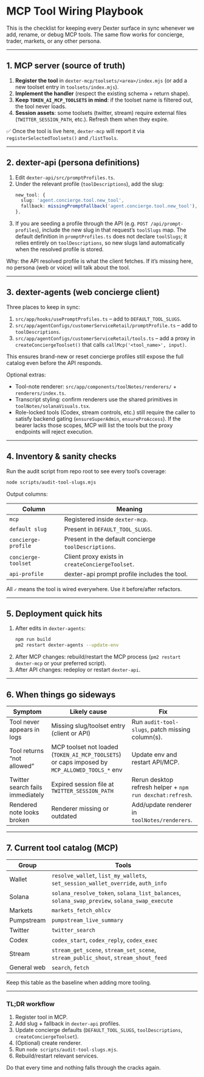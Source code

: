 # MCP Tool Wiring Playbook

This is the checklist for keeping every Dexter surface in sync whenever we add, rename, or debug MCP tools. The same flow works for concierge, trader, markets, or any other persona.

---

## 1. MCP server (source of truth)

1. **Register the tool** in `dexter-mcp/toolsets/<area>/index.mjs` (or add a new toolset entry in `toolsets/index.mjs`).
2. **Implement the handler** (respect the existing schema + return shape).
3. **Keep `TOKEN_AI_MCP_TOOLSETS` in mind**: if the toolset name is filtered out, the tool never loads.
4. **Session assets**: some toolsets (twitter, stream) require external files (`TWITTER_SESSION_PATH`, etc.). Refresh them when they expire.

✅ Once the tool is live here, `dexter-mcp` will report it via `registerSelectedToolsets()` and `/listTools`.

---

## 2. dexter-api (persona definitions)

1. Edit `dexter-api/src/promptProfiles.ts`.
2. Under the relevant profile (`toolDescriptions`), add the slug:
   ```ts
   new_tool: {
     slug: 'agent.concierge.tool.new_tool',
     fallback: missingPromptFallback('agent.concierge.tool.new_tool'),
   },
   ```
3. If you are seeding a profile through the API (e.g. `POST /api/prompt-profiles`), include the new slug in that request’s `toolSlugs` map. The default definition in `promptProfiles.ts` does not declare `toolSlugs`; it relies entirely on `toolDescriptions`, so new slugs land automatically when the resolved profile is stored.

Why: the API resolved profile is what the client fetches. If it’s missing here, no persona (web or voice) will talk about the tool.

---

## 3. dexter-agents (web concierge client)

Three places to keep in sync:

1. `src/app/hooks/usePromptProfiles.ts` – add to `DEFAULT_TOOL_SLUGS`.
2. `src/app/agentConfigs/customerServiceRetail/promptProfile.ts` – add to `toolDescriptions`.
3. `src/app/agentConfigs/customerServiceRetail/tools.ts` – add a proxy in `createConciergeToolset()` that calls `callMcp('<tool_name>', input)`.

This ensures brand-new or reset concierge profiles still expose the full catalog even before the API responds.

Optional extras:
- Tool-note renderer: `src/app/components/toolNotes/renderers/` + `renderers/index.ts`.
- Transcript styling: confirm renderers use the shared primitives in `toolNotes/solanaVisuals.tsx`.
- Role-locked tools (Codex, stream controls, etc.) still require the caller to satisfy backend gating (`ensureSuperAdmin`, `ensureProAccess`). If the bearer lacks those scopes, MCP will list the tools but the proxy endpoints will reject execution.

---

## 4. Inventory & sanity checks

Run the audit script from repo root to see every tool’s coverage:

```bash
node scripts/audit-tool-slugs.mjs
```

Output columns:

| Column | Meaning |
| -- | -- |
| `mcp` | Registered inside `dexter-mcp`. |
| `default slug` | Present in `DEFAULT_TOOL_SLUGS`. |
| `concierge-profile` | Present in the default concierge `toolDescriptions`. |
| `concierge-toolset` | Client proxy exists in `createConciergeToolset`. |
| `api-profile` | dexter-api prompt profile includes the tool. |

All `✓` means the tool is wired everywhere. Use it before/after refactors.

---

## 5. Deployment quick hits

1. After edits in `dexter-agents`:
   ```bash
   npm run build
   pm2 restart dexter-agents --update-env
   ```
2. After MCP changes: rebuild/restart the MCP process (`pm2 restart dexter-mcp` or your preferred script).
3. After API changes: redeploy or restart `dexter-api`.

---

## 6. When things go sideways

| Symptom | Likely cause | Fix |
| --- | --- | --- |
| Tool never appears in logs | Missing slug/toolset entry (client or API) | Run `audit-tool-slugs`, patch missing column(s). |
| Tool returns “not allowed” | MCP toolset not loaded (`TOKEN_AI_MCP_TOOLSETS`) or caps imposed by `MCP_ALLOWED_TOOLS_*` env | Update env and restart API/MCP. |
| Twitter search fails immediately | Expired session file at `TWITTER_SESSION_PATH` | Rerun desktop refresh helper + `npm run dexchat:refresh`. |
| Rendered note looks broken | Renderer missing or outdated | Add/update renderer in `toolNotes/renderers`. |

---

## 7. Current tool catalog (MCP)

| Group | Tools |
| --- | --- |
| Wallet | `resolve_wallet`, `list_my_wallets`, `set_session_wallet_override`, `auth_info` |
| Solana | `solana_resolve_token`, `solana_list_balances`, `solana_swap_preview`, `solana_swap_execute` |
| Markets | `markets_fetch_ohlcv` |
| Pumpstream | `pumpstream_live_summary` |
| Twitter | `twitter_search` |
| Codex | `codex_start`, `codex_reply`, `codex_exec` |
| Stream | `stream_get_scene`, `stream_set_scene`, `stream_public_shout`, `stream_shout_feed` |
| General web | `search`, `fetch` |

Keep this table as the baseline when adding more tooling.

---

### TL;DR workflow

1. Register tool in MCP.
2. Add slug + fallback in `dexter-api` profiles.
3. Update concierge defaults (`DEFAULT_TOOL_SLUGS`, `toolDescriptions`, `createConciergeToolset`).
4. (Optional) create renderer.
5. Run `node scripts/audit-tool-slugs.mjs`.
6. Rebuild/restart relevant services.

Do that every time and nothing falls through the cracks again.

